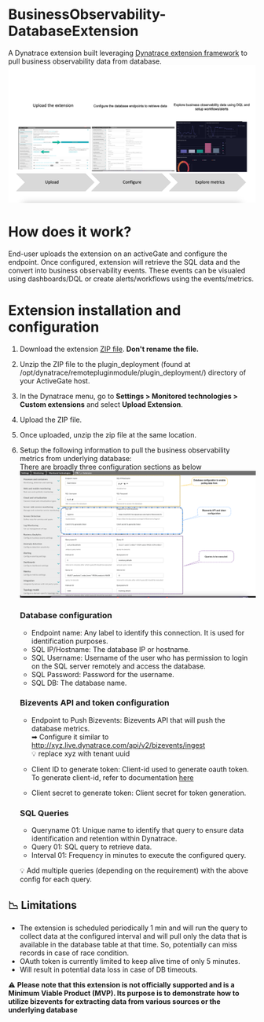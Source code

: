 # BusinessObservability-DatabaseExtension  

A Dynatrace extension built leveraging [Dynatrace extension framework](https://www.dynatrace.com/support/help/shortlink/activegate-extensions-intro) to pull business observability data from database.  
![Extn_overview](images/BusinessObservability-DatabaseExtension-architecture.png)  

# How does it work?  
End-user uploads the extension on an activeGate and configure the endpoint. Once configured, extension will retrieve the SQL data and the convert into business observability events. 
These events can be visualed using dashboards/DQL or create alerts/workflows using the events/metrics.  

# Extension installation and configuration 
1. Download the extension [ZIP file](https://github.com/nikhilgoenkatech/BusinessObservability-DatabaseExtension/blob/9fa7e4afedc2b1b7828054b31f643a6edccbcd57/custom.remote.python.sqlite3.zip). **Don't rename the file.**  
2. Unzip the ZIP file to the plugin_deployment (found at /opt/dynatrace/remotepluginmodule/plugin_deployment/) directory of your ActiveGate host.  
3. In the Dynatrace menu, go to **Settings > Monitored technologies > Custom extensions** and select **Upload Extension**.  
4. Upload the ZIP file.  
5. Once uploaded, unzip the zip file at the same location.  
6. Setup the following information to pull the business observability metrics from underlying database:  
   There are broadly three configuration sections as below ![configuration](images/BusinessObservability-DatabaseExtension-configuration.png)  
   
   ### Database configuration  
      * Endpoint name: Any label to identify this connection. It is used for identification purposes.  
      * SQL IP/Hostname: The database IP or hostname.  
      * SQL Username: Username of the user who has permission to login on the SQL server remotely and access the database.  
      * SQL Password: Password for the username.  
      * SQL DB: The database name.  
  
   ### Bizevents API and token configuration  
      * Endpoint to Push Bizevents: Bizevents API that will push the database metrics.  
        ➡ Configure it similar to http://xyz.live.dynatrace.com/api/v2/bizevents/ingest  
          💡 replace xyz with tenant uuid  
                   
      * Client ID to generate token:  Client-id used to generate oauth token. To generate client-id, refer to documentation [here](https://www.dynatrace.com/support/help/shortlink/account-api-authentication)  
      * Client secret to generate token: Client secret for token generation.  

   ### SQL Queries   
      * Queryname 01: Unique name to identify that query to ensure data identification and retention within Dynatrace.  
      * Query 01: SQL query to retrieve data.  
      * Interval 01:  Frequency in minutes to execute the configured query.  
      
      💡 Add multiple queries (depending on the requirement) with the above config for each query.  

## 📉 Limitations  
* The extension is scheduled periodically 1 min and will run the query to collect data at the configured interval and will pull only the data that is available in the database table at that time. So, potentially can miss records in case of race condition.
* OAuth token is currently limited to keep alive time of only 5 minutes.
* Will result in potential data loss in case of DB timeouts.


⚠️ **Please note that this extension is not officially supported and is a Minimum Viable Product (MVP). Its purpose is to demonstrate how to utilize bizevents for extracting data from various sources or the underlying database**
